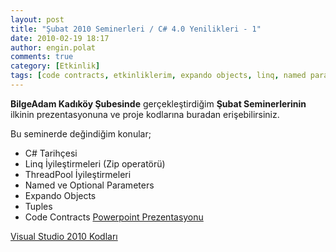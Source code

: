 ```yaml
---
layout: post
title: "Şubat 2010 Seminerleri / C# 4.0 Yenilikleri - 1"
date: 2010-02-19 18:17
author: engin.polat
comments: true
category: [Etkinlik]
tags: [code contracts, etkinliklerim, expando objects, linq, named parameters, optional parameters, seminer, threadpool, tuples, zip]
---
```

**BilgeAdam Kadıköy Şubesinde** gerçekleştirdiğim **Şubat Seminerlerinin** ilkinin prezentasyonuna ve proje kodlarına buradan erişebilirsiniz.

Bu seminerde değindiğim konular;


*   C# Tarihçesi
*   Linq İyileştirmeleri (Zip operatörü)
*   ThreadPool İyileştirmeleri
*   Named ve Optional Parameters
*   Expando Objects
*   Tuples
*   Code Contracts
<a title="enginpolat.com: Şubat 2010 Seminerleri / C# 4.0 Yenilikleri - 1" href="/assets/uploads/2010/02/CSharp4Yenilikler1_Prezentasyon.rar" target="_blank">Powerpoint Prezentasyonu</a>

<a title="enginpolat.com: Şubat 2010 Seminerleri / C# 4.0 Yenilikleri - 1" href="/assets/uploads/2010/02/CSharp4Yenilikler1_OrnekKodlar.rar" target="_blank">Visual Studio 2010 Kodları</a>

